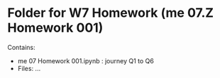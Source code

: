 # Folder for W7 Homework (me 07.Z Homework 001)

Contains:
* me 07 Homework 001.ipynb : journey Q1 to Q6
* Files: ...
